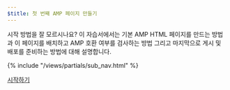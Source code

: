 ```yaml
---
$title: 첫 번째 AMP 페이지 만들기
---
```


시작 방법을 잘 모르시나요? 이 자습서에서는 기본 AMP HTML 페이지를 만드는 방법과 이 페이지를 배치하고 AMP 호환 여부를 검사하는 방법 그리고 마지막으로 게시 및 배포를 준비하는 방법에 대해 설명합니다.

{% include "/views/partials/sub_nav.html" %}

<div class="prev-next-buttons">
<a class="button" href="/ko/docs/tutorials/create/basic_markup.html"><span class="arrow-next">시작하기</span></a>
</div>